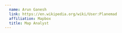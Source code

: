 ```yaml
---
  name: Arun Ganesh
  link: https://en.wikipedia.org/wiki/User:Planemad
  affiliation: Mapbox
  title: Map Analyst
---
```

